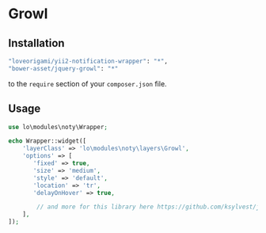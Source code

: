 # Growl

Installation
--------

```bash
"loveorigami/yii2-notification-wrapper": "*",
"bower-asset/jquery-growl": "*"
```

to the ```require``` section of your `composer.json` file.


Usage
-----

```php
use lo\modules\noty\Wrapper;

echo Wrapper::widget([
    'layerClass' => 'lo\modules\noty\layers\Growl',
    'options' => [
       'fixed' => true,
       'size' => 'medium',
       'style' => 'default',
       'location' => 'tr',
       'delayOnHover' => true,

        // and more for this library here https://github.com/ksylvest/jquery-growl
    ],
]);

```
